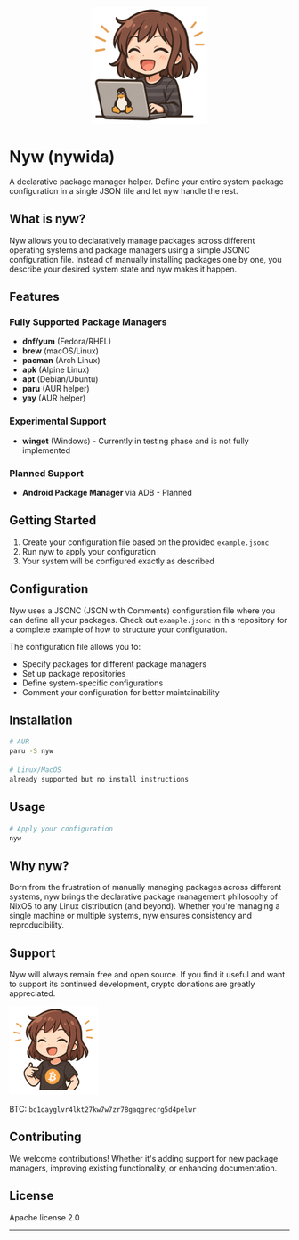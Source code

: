 <p align="center">
<img src="https://github.com/0drng/nyw/blob/main/static/pictures/Logo.png" alt="nyw-logo" width="210" />
</p>

# Nyw (nywida)

A declarative package manager helper. Define your entire system package configuration in a single JSON file and let nyw handle the rest.

## What is nyw?

Nyw allows you to declaratively manage packages across different operating systems and package managers using a simple JSONC configuration file. Instead of manually installing packages one by one, you describe your desired system state and nyw makes it happen.

## Features

### Fully Supported Package Managers
- **dnf/yum** (Fedora/RHEL)
- **brew** (macOS/Linux)
- **pacman** (Arch Linux)
- **apk** (Alpine Linux)
- **apt** (Debian/Ubuntu)
- **paru** (AUR helper)
- **yay** (AUR helper)

### Experimental Support
- **winget** (Windows) - Currently in testing phase and is not fully implemented

### Planned Support
- **Android Package Manager** via ADB - Planned

## Getting Started

1. Create your configuration file based on the provided `example.jsonc`
2. Run nyw to apply your configuration
3. Your system will be configured exactly as described

## Configuration

Nyw uses a JSONC (JSON with Comments) configuration file where you can define all your packages. Check out `example.jsonc` in this repository for a complete example of how to structure your configuration.

The configuration file allows you to:
- Specify packages for different package managers
- Set up package repositories
- Define system-specific configurations
- Comment your configuration for better maintainability

## Installation

```bash
# AUR
paru -S nyw

# Linux/MacOS
already supported but no install instructions
```

## Usage

```bash
# Apply your configuration
nyw
```

## Why nyw?

Born from the frustration of manually managing packages across different systems, nyw brings the declarative package management philosophy of NixOS to any Linux distribution (and beyond). Whether you're managing a single machine or multiple systems, nyw ensures consistency and reproducibility.

## Support

Nyw will always remain free and open source. If you find it useful and want to support its continued development, crypto donations are greatly appreciated.

<img src="https://github.com/0drng/nyw/blob/main/static/pictures/Support.png" alt="nyw-support-logo" width="160" />

BTC: `bc1qayglvr4lkt27kw7w7zr78gaqgrecrg5d4pelwr`

## Contributing

We welcome contributions! Whether it's adding support for new package managers, improving existing functionality, or enhancing documentation.

## License

Apache license 2.0

---

